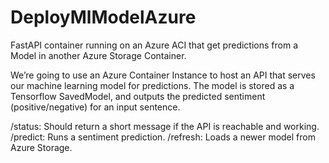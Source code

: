 # DeployMlModelAzure
FastAPI container running on an Azure ACI that get predictions from a Model in another Azure Storage Container.

We’re going to use an Azure Container Instance to host an API that serves our machine learning model for predictions. 
The model is stored as a Tensorflow SavedModel, and outputs the predicted sentiment (positive/negative) for an input sentence. 

/status: Should return a short message if the API is reachable and working.
/predict: Runs a sentiment prediction.
/refresh: Loads a newer model from Azure Storage. 


